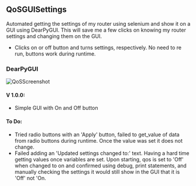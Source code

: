 ## QoSGUISettings
Automated getting the settings of my router using selenium and show it on a GUI using DearPyGUI. This will save me a few clicks on knowing my router settings and changing them on the GUI.
- Clicks on or off button and turns settings, respectively. No need to re run, buttons work during runtime.

### DearPyGUI
![QoSScreenshot](https://user-images.githubusercontent.com/69705483/103144301-2e0e7a80-4762-11eb-9341-bbca5f1c1e39.png)

#### V 1.0.0:
- Simple GUI with On and Off button

#### To Do:
- Tried radio buttons with an 'Apply' button, failed to get_value of data from radio buttons during runtime. Once the value was set it does not change.
- Failed adding an 'Updated settings changed to:' text. Having a hard time getting values once variables are set. Upon starting, qos is set to 'Off' when changed to on and confirmed using debug, print statements, and manually checking the settings it would still show in the GUI that it is 'Off' not 'On.
